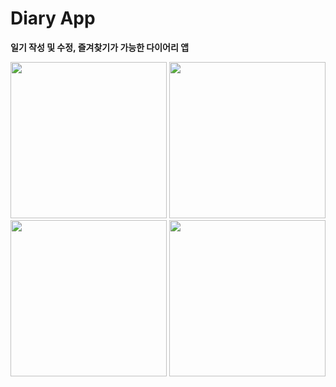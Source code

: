 # Diary App

**일기 작성 및 수정, 즐겨찾기가 가능한 다이어리 앱**

<p align="center"> 
  <img width="250" src="https://user-images.githubusercontent.com/22047374/142873175-c87d2ffb-8703-4aac-86ca-db9bc4c07158.png">
  <img width="250" src="https://user-images.githubusercontent.com/22047374/142873198-a394309d-82a5-4c32-a22a-180e82e69fb4.png">
  <img width="250" src="https://user-images.githubusercontent.com/22047374/142873269-9f295326-8fdf-4ded-9952-8526ecc09dc8.png">
  <img width="250" src="https://user-images.githubusercontent.com/22047374/142873303-21598054-8b0b-4f2b-b288-299a74b341dd.png">
</p> 

